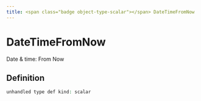 ```yaml
---
title: <span class="badge object-type-scalar"></span> DateTimeFromNow
---
```

# <span class="badge object-type-scalar"></span> DateTimeFromNow

Date & time: From Now

## Definition

```php
unhandled type def kind: scalar
```
